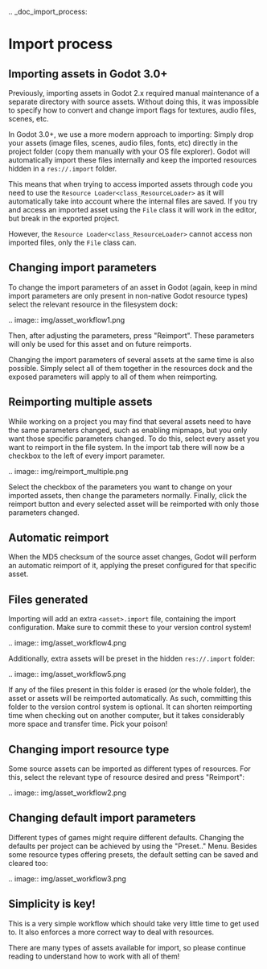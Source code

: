 .. _doc_import_process:

Import process
==============

Importing assets in Godot 3.0+
------------------------------

Previously, importing assets in Godot 2.x required manual maintenance
of a separate directory with source assets. Without doing this, it was
impossible to specify how to convert and change import flags for
textures, audio files, scenes, etc.

In Godot 3.0+, we use a more modern approach to importing: Simply drop
your assets (image files, scenes, audio files, fonts, etc) directly in the
project folder (copy them manually with your OS file explorer).
Godot will automatically import these files internally
and keep the imported resources hidden in a `res://.import` folder.

This means that when trying to access imported assets through code you
need to use the `Resource Loader<class_ResourceLoader>` as it will
automatically take into account where the internal files are saved. If you
try and access an imported asset using the `File` class
it will work in the editor, but break in the exported project.

However, the `Resource Loader<class_ResourceLoader>` cannot access
non imported files, only the `File` class can.

Changing import parameters
--------------------------

To change the import parameters of an asset in Godot (again, keep in mind
import parameters are only present in non-native Godot resource types)
select the relevant resource in the filesystem dock:

.. image:: img/asset_workflow1.png

Then, after adjusting the parameters, press "Reimport". These parameters
will only be used for this asset and on future reimports.

Changing the import parameters of several assets at the same time is also
possible. Simply select all of them together in the resources dock and the
exposed parameters will apply to all of them when reimporting.

Reimporting multiple assets
---------------------------

While working on a project you may find that several assets need to have
the same parameters changed, such as enabling mipmaps, but you only want
those specific parameters changed. To do this, select every asset you want
to reimport in the file system. In the import tab there will now be a
checkbox to the left of every import parameter.

.. image:: img/reimport_multiple.png

Select the checkbox of the parameters you want to change on your imported
assets, then change the parameters normally. Finally, click the reimport
button and every selected asset will be reimported with only those
parameters changed.

Automatic reimport
------------------

When the MD5 checksum of the source asset changes, Godot will perform an
automatic reimport of it, applying the preset configured for that specific
asset.

Files generated
-----------------

Importing will add an extra `<asset>.import` file, containing the import
configuration. Make sure to commit these to your version control system!

.. image:: img/asset_workflow4.png

Additionally, extra assets will be preset in the hidden `res://.import` folder:

.. image:: img/asset_workflow5.png

If any of the files present in this folder is erased (or the whole folder), the
asset or assets will be reimported automatically. As such, committing this folder
to the version control system is optional. It can shorten
reimporting time when checking out on another computer, but it takes considerably
more space and transfer time. Pick your poison!

Changing import resource type
-----------------------------

Some source assets can be imported as different types of resources.
For this, select the relevant type of resource desired and
press "Reimport":

.. image:: img/asset_workflow2.png


Changing default import parameters
-----------------------------------

Different types of games might require different defaults.
Changing the defaults per project can be achieved by using the
"Preset.." Menu. Besides some resource types offering presets,
the default setting can be saved and cleared too:

.. image:: img/asset_workflow3.png

Simplicity is key!
------------------

This is a very simple workflow which should take very little time to get used to. It also enforces a more
correct way to deal with resources.

There are many types of assets available for import, so please continue reading to understand how to work
with all of them!
